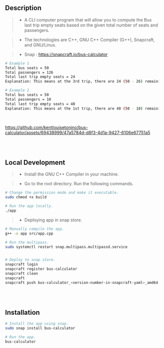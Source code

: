 ## Description
> - A CLI computer program that will allow you to compute the Bus last trip empty
    seats based on the given total number of seats and passengers.

> - The technologies are C++, GNU C++ Compiler (G++), Snapcraft, and GNU/Linux.

> - Snap : https://snapcraft.io/bus-calculator

```bash
# Example 1
Total bus seats = 50
Total passengers = 126
Total last trip empty seats = 24
Explanation: This means at the 3rd trip, there are 24 (50 - 26) remaining seats.

# Example 2
Total bus seats = 50
Total passengers = 10
Total last trip empty seats = 40
Explanation: This means at the 1st trip, there are 40 (50 - 10) remaining seats.
```

<br />

https://github.com/kentlouisetonino/bus-calculator/assets/69438999/47a5784d-d8f3-4d1a-9427-6106e67751a5

<br />
<br />



## Local Development
> - Install the GNU C++ Compiler in your machine.

> - Go to the root directory. Run the following commands.

```bash
# Change the permission mode and make it executable.
sudo chmod +x build

# Run the app locally.
./app
```

> - Deploying app in snap store.

```bash
# Manually compile the app.
g++ -o app src/app.cpp

# Run the multipass.
sudo systemctl restart snap.multipass.multipassd.service


# Deploy to snap store.
snapcraft login
snapcraft register bus-calculator
snapcraft clean
snapcraft
snapcraft push bus-calculator_<version-number-in-snapcraft-yaml>_amd64.snap --release=stable
```

<br />
<br />



## Installation

```bash
# Install the app using snap.
sudo snap install bus-calculator

# Run the app.
bus-calculator
```

